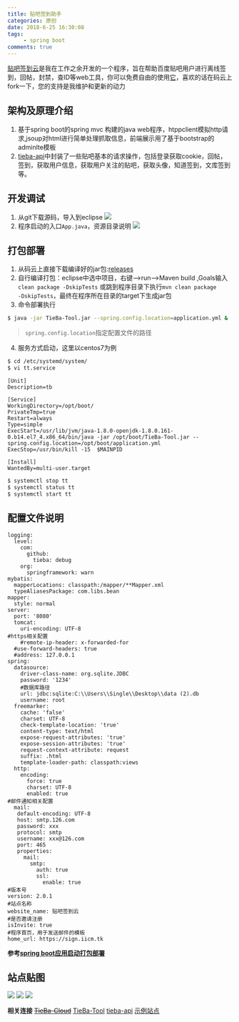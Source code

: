 ```yaml
---
title: 贴吧签到助手
categories: 原创
date: 2018-6-25 16:30:08
tags: 
     - spring boot
comments: true
---
```

 [贴吧签到云](https://sign.iicm.tk)是我在工作之余开发的一个程序，旨在帮助百度贴吧用户进行离线签到，回帖，封禁，查ID等web工具，你可以免费自由的使用[它](https://gitee.com/iicm/TieBa-Tool)，喜欢的话在码云上fork一下，您的支持是我维护和更新的动力

<!-- more -->

## 架构及原理介绍

1. 基于spring boot的spring mvc 构建的java web程序，htppclient模拟http请求,jsoup对html进行简单处理抓取信息，前端展示用了基于bootstrap的adminlte模板
2. [tieba-api](https://github.com/libsgh/tieba-api)中封装了一些贴吧基本的请求操作，包括登录获取cookie，回帖，签到，获取用户信息，获取用户关注的贴吧，获取头像，知道签到，文库签到等。

## 开发调试
1. 从git下载源码，导入到eclipse
	![](https://cdn.jsdelivr.net/gh/libsgh/blog/themes/material-x/source/img/article/6b162853ly1fsnivdmpl7j20e80ezgm3.jpg)
2. 程序启动的入口<code>App.java</code>，资源目录说明
	![](https://cdn.jsdelivr.net/gh/libsgh/blog/themes/material-x/source/img/article/6b162853ly1fsnj3f4hnnj20ap03zmx5.jpg)
    
## 打包部署
1. 从码云上直接下载编译好的jar包:[releases](https://gitee.com/iicm/TieBa-Tool/releases)
2. 自行编译打包：eclipse中选中项目，右键-->run-->Maven build ,Goals输入<code>clean package -DskipTests</code>
	或跳到程序目录下执行<code>mvn clean package -DskipTests</code>，最终在程序所在目录的target下生成jar包
3. 命令部署执行   

``` bash
$ java -jar TieBa-Tool.jar --spring.config.location=application.yml &
```
> <code>spring.config.location</code>指定配置文件的路径

4. 服务方式启动，这里以centos7为例

``` bash
$ cd /etc/systemd/system/
$ vi tt.service
```

```
[Unit]
Description=tb

[Service]
WorkingDirectory=/opt/boot/
PrivateTmp=true
Restart=always
Type=simple
ExecStart=/usr/lib/jvm/java-1.8.0-openjdk-1.8.0.161-0.b14.el7_4.x86_64/bin/java -jar /opt/boot/TieBa-Tool.jar --spring.config.location=/opt/boot/application.yml
ExecStop=/usr/bin/kill -15  $MAINPID

[Install]
WantedBy=multi-user.target
```
``` bash
$ systemctl stop tt
$ systemctl status tt
$ systemctl start tt
```

## 配置文件说明
```
logging:
  level:
    com:
      github:
        tieba: debug
    org:
      springframework: warn
mybatis:
  mapperLocations: classpath:/mapper/**Mapper.xml
  typeAliasesPackage: com.libs.bean
mapper:
  style: normal
server:
  port: '8080'
  tomcat:
    uri-encoding: UTF-8
#https相关配置
    #remote-ip-header: x-forwarded-for
  #use-forward-headers: true
  #address: 127.0.0.1
spring:
  datasource:
    driver-class-name: org.sqlite.JDBC
    password: '1234'
    #数据库路径
    url: jdbc:sqlite:C:\\Users\\Single\\Desktop\\data (2).db
    username: root
  freemarker:
    cache: 'false'
    charset: UTF-8
    check-template-location: 'true'
    content-type: text/html
    expose-request-attributes: 'true'
    expose-session-attributes: 'true'
    request-context-attribute: request
    suffix: .html
    template-loader-path: classpath:views
  http:
    encoding:
      force: true
      charset: UTF-8
      enabled: true
#邮件通知相关配置
  mail: 
   default-encoding: UTF-8
   host: smtp.126.com
   password: xxx
   protocol: smtp
   username: xxx@126.com
   port: 465
   properties:
     mail: 
       smtp:
         auth: true
         ssl:
           enable: true
#版本号
version: 2.0.1
#站点名称
website_name: 贴吧签到云
#是否邀请注册
isInvite: true
#程序首页，用于发送邮件的模板
home_url: https://sign.iicm.tk
```
**参考[spring boot应用启动打包部署](https://iicm.tk/2018/03/22/spring-boot-deploy/)**

## 站点贴图
![](https://cdn.jsdelivr.net/gh/libsgh/blog/themes/material-x/source/img/article/6b162853ly1fsnk5m6jb9j21ha0q7ahw.jpg)
![](https://cdn.jsdelivr.net/gh/libsgh/blog/themes/material-x/source/img/article/6b162853ly1fsnk6koqebj21h00qagty.jpg)
![](https://cdn.jsdelivr.net/gh/libsgh/blog/themes/material-x/source/img/article/6b162853ly1fsnk8lbqs2j21gu0q8tj7.jpg)

**相关连接**
~~[TieBa-Cloud](https://gitee.com/iicm/TieBa-Cloud)~~
[TieBa-Tool](https://gitee.com/iicm/TieBa-Tool)
[tieba-api](https://github.com/libsgh/tieba-api)
[示例站点](https://sign.iicm.tk)
